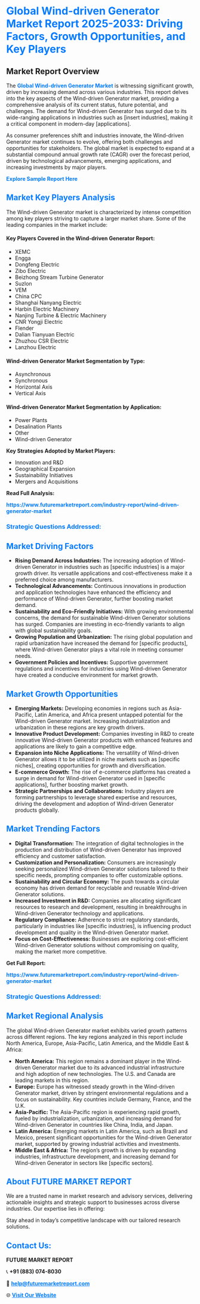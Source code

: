 <h1 style="color: #007BFF;">Global Wind-driven Generator Market Report 2025-2033: Driving Factors, Growth Opportunities, and Key Players</h1>

<section id="overview">
<h2>Market Report Overview</h2>
<p>The <a href="https://www.futuremarketreport.com/industry-report/wind-driven-generator-market" style="color: #007BFF; text-decoration: none;"><strong>Global Wind-driven Generator Market</strong></a> is witnessing significant growth, driven by increasing demand across various industries. This report delves into the key aspects of the Wind-driven Generator market, providing a comprehensive analysis of its current status, future potential, and challenges. The demand for Wind-driven Generator has surged due to its wide-ranging applications in industries such as [insert industries], making it a critical component in modern-day [applications].</p>
<p>As consumer preferences shift and industries innovate, the Wind-driven Generator market continues to evolve, offering both challenges and opportunities for stakeholders. The global market is expected to expand at a substantial compound annual growth rate (CAGR) over the forecast period, driven by technological advancements, emerging applications, and increasing investments by major players.</p>
</section>

<section id="overview">
<p><a href="https://www.futuremarketreport.com/request-sample/reportId=128206" style="color: #007BFF; text-decoration: none;"><strong>Explore Sample Report Here</strong></a></p>
</section>

<section id="key-players">
<h2 style="color: #007BFF;">Market Key Players Analysis</h2>
<p>The Wind-driven Generator market is characterized by intense competition among key players striving to capture a larger market share. Some of the leading companies in the market include:</p>
<h4>Key Players Covered in the Wind-driven Generator Report:</h4>
<ul><li>XEMC</li><li>Engga</li><li>Dongfeng Electric</li><li>Zibo Electric</li><li>Beizhong Stream Turbine Generator</li><li>Suzlon</li><li>VEM</li><li>China CPC</li><li>Shanghai Nanyang Electric</li><li>Harbin Electric Machinery</li><li>Nanjing Turbine &amp; Electric Machinery</li><li>CNR Yongji Electric</li><li>Flender</li><li>Dalian Tianyuan Electric</li><li>Zhuzhou CSR Electric</li><li>Lanzhou Electric</li></ul>
<h4>Wind-driven Generator Market Segmentation by Type:</h4>
<ul><li>Asynchronous</li><li>Synchronous</li><li>Horizontal Axis</li><li>Vertical Axis</li></ul>

<h4>Wind-driven Generator Market Segmentation by Application:</h4>
<ul><li>Power Plants</li><li>Desalination Plants</li><li>Other</li><li>Wind-driven Generator</li></ul>
<p><strong>Key Strategies Adopted by Market Players:</strong></p>
<ul>
<li>Innovation and R&D</li>
<li>Geographical Expansion</li>
<li>Sustainability Initiatives</li>
<li>Mergers and Acquisitions</li>
</ul>
</section>

<section>
<p><strong>Read Full Analysis: </strong></p><a href="https://www.futuremarketreport.com/industry-report/wind-driven-generator-market" style="color: #007BFF; text-decoration: none;"><strong>https://www.futuremarketreport.com/industry-report/wind-driven-generator-market</strong></a>
<h3 style="color: #007BFF;">Strategic Questions Addressed:</h3>
</section>

<section id="driving-factors">
<h2 style="color: #007BFF;">Market Driving Factors</h2>
<ul>
<li><strong>Rising Demand Across Industries:</strong> The increasing adoption of Wind-driven Generator in industries such as [specific industries] is a major growth driver. Its versatile applications and cost-effectiveness make it a preferred choice among manufacturers.</li>
<li><strong>Technological Advancements:</strong> Continuous innovations in production and application technologies have enhanced the efficiency and performance of Wind-driven Generator, further boosting market demand.</li>
<li><strong>Sustainability and Eco-Friendly Initiatives:</strong> With growing environmental concerns, the demand for sustainable Wind-driven Generator solutions has surged. Companies are investing in eco-friendly variants to align with global sustainability goals.</li>
<li><strong>Growing Population and Urbanization:</strong> The rising global population and rapid urbanization have increased the demand for [specific products], where Wind-driven Generator plays a vital role in meeting consumer needs.</li>
<li><strong>Government Policies and Incentives:</strong> Supportive government regulations and incentives for industries using Wind-driven Generator have created a conducive environment for market growth.</li>
</ul>
</section>

<section id="growth-opportunities">
<h2 style="color: #007BFF;">Market Growth Opportunities</h2>
<ul>
<li><strong>Emerging Markets:</strong> Developing economies in regions such as Asia-Pacific, Latin America, and Africa present untapped potential for the Wind-driven Generator market. Increasing industrialization and urbanization in these regions are key growth drivers.</li>
<li><strong>Innovative Product Development:</strong> Companies investing in R&D to create innovative Wind-driven Generator products with enhanced features and applications are likely to gain a competitive edge.</li>
<li><strong>Expansion into Niche Applications:</strong> The versatility of Wind-driven Generator allows it to be utilized in niche markets such as [specific niches], creating opportunities for growth and diversification.</li>
<li><strong>E-commerce Growth:</strong> The rise of e-commerce platforms has created a surge in demand for Wind-driven Generator used in [specific applications], further boosting market growth.</li>
<li><strong>Strategic Partnerships and Collaborations:</strong> Industry players are forming partnerships to leverage shared expertise and resources, driving the development and adoption of Wind-driven Generator products globally.</li>
</ul>
</section>

<section id="trending-factors">
<h2 style="color: #007BFF;">Market Trending Factors</h2>
<ul>
<li><strong>Digital Transformation:</strong> The integration of digital technologies in the production and distribution of Wind-driven Generator has improved efficiency and customer satisfaction.</li>
<li><strong>Customization and Personalization:</strong> Consumers are increasingly seeking personalized Wind-driven Generator solutions tailored to their specific needs, prompting companies to offer customizable options.</li>
<li><strong>Sustainability and Circular Economy:</strong> The push towards a circular economy has driven demand for recyclable and reusable Wind-driven Generator solutions.</li>
<li><strong>Increased Investment in R&D:</strong> Companies are allocating significant resources to research and development, resulting in breakthroughs in Wind-driven Generator technology and applications.</li>
<li><strong>Regulatory Compliance:</strong> Adherence to strict regulatory standards, particularly in industries like [specific industries], is influencing product development and quality in the Wind-driven Generator market.</li>
<li><strong>Focus on Cost-Effectiveness:</strong> Businesses are exploring cost-efficient Wind-driven Generator solutions without compromising on quality, making the market more competitive.</li>
</ul>
</section>

<section>
<p><strong>Get Full Report: </strong></p><a href="https://www.futuremarketreport.com/industry-report/wind-driven-generator-market" style="color: #007BFF; text-decoration: none;"><strong>https://www.futuremarketreport.com/industry-report/wind-driven-generator-market</strong></a>
<h3 style="color: #007BFF;">Strategic Questions Addressed:</h3>
</section>


<section id="regional-analysis">
<h2 style="color: #007BFF;">Market Regional Analysis</h2>
<p>The global Wind-driven Generator market exhibits varied growth patterns across different regions. The key regions analyzed in this report include North America, Europe, Asia-Pacific, Latin America, and the Middle East & Africa:</p>
<ul>
<li><strong>North America:</strong> This region remains a dominant player in the Wind-driven Generator market due to its advanced industrial infrastructure and high adoption of new technologies. The U.S. and Canada are leading markets in this region.</li>
<li><strong>Europe:</strong> Europe has witnessed steady growth in the Wind-driven Generator market, driven by stringent environmental regulations and a focus on sustainability. Key countries include Germany, France, and the U.K.</li>
<li><strong>Asia-Pacific:</strong> The Asia-Pacific region is experiencing rapid growth, fueled by industrialization, urbanization, and increasing demand for Wind-driven Generator in countries like China, India, and Japan.</li>
<li><strong>Latin America:</strong> Emerging markets in Latin America, such as Brazil and Mexico, present significant opportunities for the Wind-driven Generator market, supported by growing industrial activities and investments.</li>
<li><strong>Middle East & Africa:</strong> The region’s growth is driven by expanding industries, infrastructure development, and increasing demand for Wind-driven Generator in sectors like [specific sectors].</li>
</ul>
</section>

<footer>
<h2 style="color: #007BFF;">About FUTURE MARKET REPORT</h2>
<p>We are a trusted name in market research and advisory services, delivering actionable insights and strategic support to businesses across diverse industries. Our expertise lies in offering:</p>

<p>Stay ahead in today’s competitive landscape with our tailored research solutions.</p>

<h2 style="color: #007BFF;">Contact Us:</h2>
<p><strong>FUTURE MARKET REPORT</strong></p>
<p>📞 <strong>+91 (883) 074-8030</strong></p>
<p>📧 <strong><a href="mailto:help@futuremarketreport.com" style="color: #007BFF;">help@futuremarketreport.com</a></strong></p>
<p>🌐 <strong><a href="https://www.futuremarketreport.com/" style="color: #007BFF;">Visit Our Website</a></strong></p>
</footer>